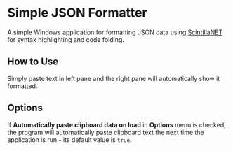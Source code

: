 # Simple JSON Formatter
A simple Windows application for formatting JSON data using [ScintillaNET](https://github.com/jacobslusser/ScintillaNET) for syntax highlighting and code folding.

## How to Use
Simply paste text in left pane and the right pane will automatically show it formatted.

## Options
If **Automatically paste clipboard data on load** in **Options** menu is checked, the program will automatically paste clipboard text the next time the application is run - its default value is `true`. 
